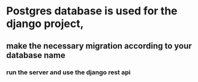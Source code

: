 # Postgres database is used for the django project, 
## make the necessary migration according to your database name
### run the server and use the django rest api
